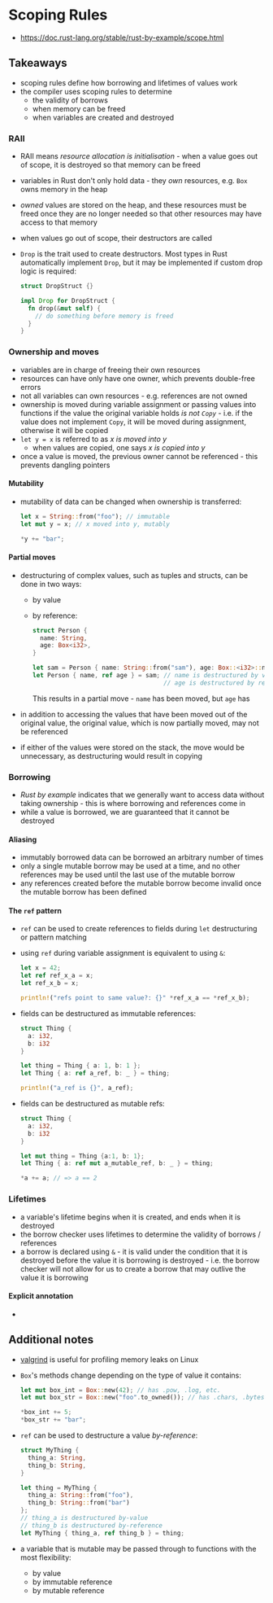 # Scoping Rules

- https://doc.rust-lang.org/stable/rust-by-example/scope.html

## Takeaways

- scoping rules define how borrowing and lifetimes of values work
- the compiler uses scoping rules to determine
  - the validity of borrows
  - when memory can be freed
  - when variables are created and destroyed

### RAII

- RAII means _resource allocation is initialisation_ - when a value goes out of
  scope, it is destroyed so that memory can be freed
- variables in Rust don't only hold data - they _own_ resources, e.g. `Box` owns
  memory in the heap
- _owned_ values are stored on the heap, and these resources must be freed once
  they are no longer needed so that other resources may have access to that
  memory
- when values go out of scope, their destructors are called
- `Drop` is the trait used to create destructors. Most types in Rust
  automatically implement `Drop`, but it may be implemented if custom drop
  logic is required:

  ```rust
  struct DropStruct {}

  impl Drop for DropStruct {
    fn drop(&mut self) {
      // do something before memory is freed
    }
  }
  ```

### Ownership and moves

- variables are in charge of freeing their own resources
- resources can have only have one owner, which prevents double-free errors
- not all variables can own resources - e.g. references are not owned
- ownership is moved during variable assignment or passing values into functions
  if the value the original variable holds _is not `Copy`_ - i.e. if the value
  does not implement `Copy`, it will be moved during assignment, otherwise it
  will be copied
- `let y = x` is referred to as _x is moved into y_
  - when values are copied, one says _x is copied into y_
- once a value is moved, the previous owner cannot be referenced - this prevents
  dangling pointers

#### Mutability

- mutability of data can be changed when ownership is transferred:

  ```rust
  let x = String::from("foo"); // immutable
  let mut y = x; // x moved into y, mutably

  *y += "bar";
  ```

#### Partial moves

- destructuring of complex values, such as tuples and structs, can be done in
  two ways:

  - by value
  - by reference:

    ```rust
    struct Person {
      name: String,
      age: Box<i32>,
    }

    let sam = Person { name: String::from("sam"), age: Box::<i32>::new(42) };
    let Person { name, ref age } = sam; // name is destructured by value
                                        // age is destructured by reference
    ```

    This results in a partial move - `name` has been moved, but `age` has

- in addition to accessing the values that have been moved out of the original
  value, the original value, which is now partially moved, may not be referenced
- if either of the values were stored on the stack, the move would be
  unnecessary, as destructuring would result in copying

### Borrowing

- _Rust by example_ indicates that we generally want to access data without
  taking ownership - this is where borrowing and references come in
- while a value is borrowed, we are guaranteed that it cannot be destroyed

#### Aliasing

- immutably borrowed data can be borrowed an arbitrary number of times
- only a single mutable borrow may be used at a time, and no other references
  may be used until the last use of the mutable borrow
- any references created before the mutable borrow become invalid once the
  mutable borrow has been defined

#### The `ref` pattern

- `ref` can be used to create references to fields during `let` destructuring or
  pattern matching
- using `ref` during variable assignment is equivalent to using `&`:

  ```rust
  let x = 42;
  let ref ref_x_a = x;
  let ref_x_b = x;

  println!("refs point to same value?: {}" *ref_x_a == *ref_x_b);
  ```

- fields can be destructured as immutable references:

  ```rust
  struct Thing {
    a: i32,
    b: i32
  }

  let thing = Thing { a: 1, b: 1 };
  let Thing { a: ref a_ref, b: _ } = thing;

  println!("a_ref is {}", a_ref);
  ```

- fields can be destructured as mutable refs:

  ```rust
  struct Thing {
    a: i32,
    b: i32
  }

  let mut thing = Thing {a:1, b: 1};
  let Thing { a: ref mut a_mutable_ref, b: _ } = thing;

  *a += a; // => a == 2
  ```

### Lifetimes

- a variable's lifetime begins when it is created, and ends when it is destroyed
- the borrow checker uses lifetimes to determine the validity of borrows /
  references
- a borrow is declared using `&` - it is valid under the condition that it is
  destroyed before the value it is borrowing is destroyed - i.e. the borrow
  checker will not allow for us to create a borrow that may outlive the value
  it is borrowing

#### Explicit annotation

-

## Additional notes

- [valgrind](https://valgrind.org/) is useful for profiling memory leaks on Linux
- `Box`'s methods change depending on the type of value it contains:

  ```rust
  let mut box_int = Box::new(42); // has .pow, .log, etc.
  let mut box_str = Box::new("foo".to_owned()); // has .chars, .bytes

  *box_int += 5;
  *box_str += "bar";
  ```

- `ref` can be used to destructure a value _by-reference_:

  ```rust
  struct MyThing {
    thing_a: String,
    thing_b: String,
  }

  let thing = MyThing {
    thing_a: String::from("foo"),
    thing_b: String::from("bar")
  };
  // thing_a is destructured by-value
  // thing_b is destructured by-reference
  let MyThing { thing_a, ref thing_b } = thing;
  ```

- a variable that is mutable may be passed through to functions with the most
  flexibility:
  - by value
  - by immutable reference
  - by mutable reference
